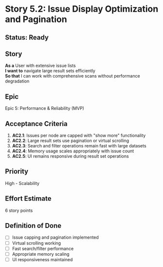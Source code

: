 # Story 5.2: Issue Display Optimization and Pagination

## Status: Ready

## Story
**As a** User with extensive issue lists  
**I want to** navigate large result sets efficiently  
**So that** I can work with comprehensive scans without performance degradation

## Epic
Epic 5: Performance & Reliability (MVP)

## Acceptance Criteria
1. **AC2.1**: Issues per node are capped with "show more" functionality
2. **AC2.2**: Large result sets use pagination or virtual scrolling
3. **AC2.3**: Search and filter operations remain fast with large datasets
4. **AC2.4**: Memory usage scales appropriately with issue count
5. **AC2.5**: UI remains responsive during result set operations

## Priority
High - Scalability

## Effort Estimate
6 story points

## Definition of Done
- [ ] Issue capping and pagination implemented
- [ ] Virtual scrolling working
- [ ] Fast search/filter performance
- [ ] Appropriate memory scaling
- [ ] UI responsiveness maintained
